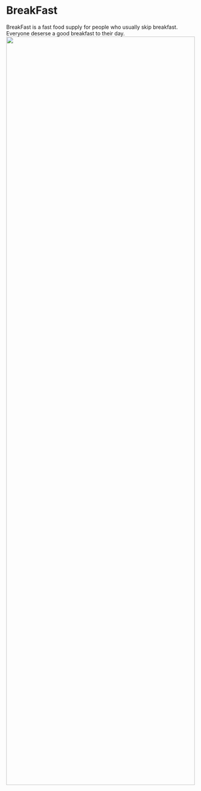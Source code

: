 # BreakFast
BreakFast is a fast food supply for people who usually skip breakfast.<br>
Everyone deserse a good breakfast to their day.<br>
<img src="https://user-images.githubusercontent.com/79265330/205948249-247e245a-6e7a-467e-81dd-fe70480b24be.png" style="width: 100%; height: 50vh;">


